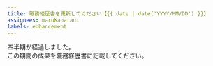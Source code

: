 ```yaml
---
title: 職務経歴書を更新してください【{{ date | date('YYYY/MM/DD') }}】
assignees: maroKanatani
labels: enhancement
---
```


四半期が経過しました。  
この期間の成果を職務経歴書に記載してください。